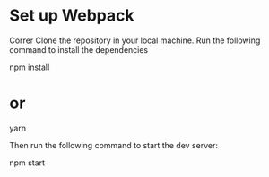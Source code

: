 # Set up Webpack

Correr
Clone the repository in your local machine. Run the following command to install the dependencies

npm install

# or

yarn

Then run the following command to start the dev server:

npm start
